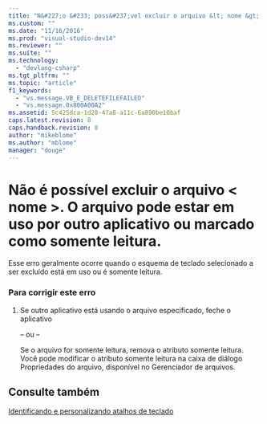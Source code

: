 ```yaml
---
title: "N&#227;o &#233; poss&#237;vel excluir o arquivo &lt; nome &gt;. O arquivo pode estar em uso por outro aplicativo ou marcado como somente leitura. | Microsoft Docs"
ms.custom: ""
ms.date: "11/16/2016"
ms.prod: "visual-studio-dev14"
ms.reviewer: ""
ms.suite: ""
ms.technology: 
  - "devlang-csharp"
ms.tgt_pltfrm: ""
ms.topic: "article"
f1_keywords: 
  - "vs.message.VB_E_DELETEFILEFAILED"
  - "vs.message.0x800A00A2"
ms.assetid: 5c425dca-1d28-47a8-a11c-6a890be10baf
caps.latest.revision: 8
caps.handback.revision: 8
author: "mikeblome"
ms.author: "mblome"
manager: "douge"
---
```

# N&#227;o &#233; poss&#237;vel excluir o arquivo &lt; nome &gt;. O arquivo pode estar em uso por outro aplicativo ou marcado como somente leitura.
Esse erro geralmente ocorre quando o esquema de teclado selecionado a ser excluído está em uso ou é somente leitura.  
  
### Para corrigir este erro  
  
1.  Se outro aplicativo está usando o arquivo especificado, feche o aplicativo  
  
     – ou –  
  
     Se o arquivo for somente leitura, remova o atributo somente leitura. Você pode modificar o atributo somente leitura na caixa de diálogo Propriedades do arquivo, disponível no Gerenciador de arquivos.  
  
## Consulte também  
 [Identificando e personalizando atalhos de teclado](../ide/identifying-and-customizing-keyboard-shortcuts-in-visual-studio.md)